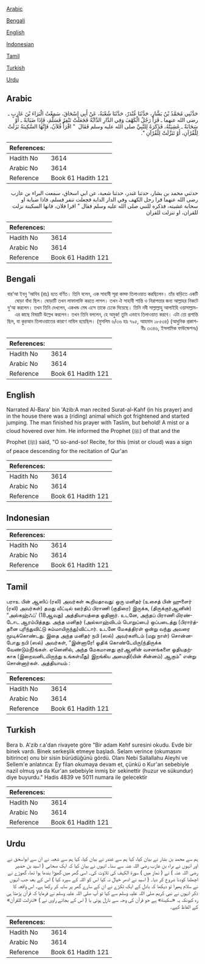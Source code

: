 [Arabic](#arabic)

[Bengali](#bengali)

[English](#english)

[Indonesian](#indonesian)

[Tamil](#tamil)

[Turkish](#turkish)

[Urdu](#urdu)

## Arabic


<div dir="rtl" lang="ar" style={{fontSize:'larger',backgroundColor:'#f8f9fa',padding:20}}>
حَدَّثَنِي مُحَمَّدُ بْنُ بَشَّارٍ، حَدَّثَنَا غُنْدَرٌ، حَدَّثَنَا شُعْبَةُ، عَنْ أَبِي إِسْحَاقَ، سَمِعْتُ الْبَرَاءَ بْنَ عَازِبٍ ـ رضى الله عنهما ـ قَرَأَ رَجُلٌ الْكَهْفَ وَفِي الدَّارِ الدَّابَّةُ فَجَعَلَتْ تَنْفِرُ فَسَلَّمَ، فَإِذَا ضَبَابَةٌ ـ أَوْ سَحَابَةٌ ـ غَشِيَتْهُ، فَذَكَرَهُ لِلنَّبِيِّ صلى الله عليه وسلم فَقَالَ ‏ "‏ اقْرَأْ فُلاَنُ، فَإِنَّهَا السَّكِينَةُ نَزَلَتْ لِلْقُرْآنِ، أَوْ تَنَزَّلَتْ لِلْقُرْآنِ ‏"‏‏.‏
</div>
<div style={{backgroundColor:'#f8f9fa',padding:20, marginBottom: 10}}><table> <thead> <tr> <th>References:</th> <th></th> </tr> </thead> <tbody><tr><td>Hadith No</td><td>3614</td></tr><tr><td>Arabic No</td><td>3614</td></tr><tr><td>Reference</td><td>Book 61 Hadith 121</td></tr></tbody></table></div>


<div dir="rtl" lang="ar" style={{fontSize:'larger',backgroundColor:'#f8f9fa',padding:20}}>
حدثني محمد بن بشار، حدثنا غندر، حدثنا شعبة، عن ابي اسحاق، سمعت البراء بن عازب رضى الله عنهما قرا رجل الكهف وفي الدار الدابة فجعلت تنفر فسلم، فاذا ضبابة او سحابة غشيته، فذكره للنبي صلى الله عليه وسلم فقال " اقرا فلان، فانها السكينة نزلت للقران، او تنزلت للقران
</div>
<div style={{backgroundColor:'#f8f9fa',padding:20, marginBottom: 10}}><table> <thead> <tr> <th>References:</th> <th></th> </tr> </thead> <tbody><tr><td>Hadith No</td><td>3614</td></tr><tr><td>Arabic No</td><td>3614</td></tr><tr><td>Reference</td><td>Book 61 Hadith 121</td></tr></tbody></table></div>

## Bengali


<div dir="rtl" lang="bn" style={{fontSize:'larger',backgroundColor:'#f8f9fa',padding:20}}>
বার‘আ ইবনু ‘আযিব (রাঃ) হতে বর্ণিত। তিনি বলেন, এক সাহাবী সূরা কাহ্ফ তিলাওয়াত করছিলেন। তাঁর বাড়িতে একটি ঘোড়া বাঁধা ছিল। ঘোড়াটি তখন লাফালাফি করতে লাগল। তখন ঐ সাহাবী শান্তি ও নিরাপত্তার জন্য আল্লাহর নিকটে দু’আ করলেন। তখন তিনি দেখলেন, একখন্ড মেঘ এসে তাকে ঢেকে দিয়েছে। তিনি নবী সাল্লাল্লাহু আলাইহি ওয়াসাল্লাম-এর কাছে বিষয়টি উল্লেখ করলেন। তখন তিনি বললেন, হে অমুক! তুমি এভাবে তিলাওয়াত করবে। এটা তো প্রশান্তি ছিল, যা কুরআন তিলাওয়াতের কারণে নাযিল হয়েছিল। (মুসলিম ৬/৩৬ হাঃ ৭৯৫, আহমাদ ১৮৫৩৪) (আধুনিক প্রকাশনীঃ ৩৩৪৬, ইসলামিক ফাউন্ডেশনঃ)
</div>
<div style={{backgroundColor:'#f8f9fa',padding:20, marginBottom: 10}}><table> <thead> <tr> <th>References:</th> <th></th> </tr> </thead> <tbody><tr><td>Hadith No</td><td>3614</td></tr><tr><td>Arabic No</td><td>3614</td></tr><tr><td>Reference</td><td>Book 61 Hadith 121</td></tr></tbody></table></div>

## English


<div dir="ltr" lang="en" style={{fontSize:'larger',backgroundColor:'#f8f9fa',padding:20}}>
Narrated Al-Bara' bin 'Azib:A man recited Surat-al-Kahf (in his prayer) and in the house there was a (riding) animal which got frightened and started jumping. The man finished his prayer with Taslim, but behold! A mist or a cloud hovered over him. He informed the Prophet (ﷺ) of that and the Prophet (ﷺ) said, "O so-and-so! Recite, for this (mist or cloud) was a sign of peace descending for the recitation of Qur'an
</div>
<div style={{backgroundColor:'#f8f9fa',padding:20, marginBottom: 10}}><table> <thead> <tr> <th>References:</th> <th></th> </tr> </thead> <tbody><tr><td>Hadith No</td><td>3614</td></tr><tr><td>Arabic No</td><td>3614</td></tr><tr><td>Reference</td><td>Book 61 Hadith 121</td></tr></tbody></table></div>

## Indonesian


<div dir="ltr" lang="id" style={{fontSize:'larger',backgroundColor:'#f8f9fa',padding:20}}>

</div>
<div style={{backgroundColor:'#f8f9fa',padding:20, marginBottom: 10}}><table> <thead> <tr> <th>References:</th> <th></th> </tr> </thead> <tbody><tr><td>Hadith No</td><td>3614</td></tr><tr><td>Arabic No</td><td>3614</td></tr><tr><td>Reference</td><td>Book 61 Hadith 121</td></tr></tbody></table></div>

## Tamil


<div dir="ltr" lang="ta" style={{fontSize:'larger',backgroundColor:'#f8f9fa',padding:20}}>
பராஉ பின் ஆஸிப் (ரலி) அவர்கள் கூறியதாவது: ஒரு மனிதர் (உசைத் பின் ஹுளைர் (ரலி) அவர்கள்) தமது வீட்டில் ஊர்திப் பிராணி (குதிரை) இருக்க, (திருக்குர்ஆனின்) “அல்கஹ்ஃப்' (18ஆவது) அத்தியாயத்தை ஓதினார். உடனே, அந்தப் பிராணி மிரண்டோட ஆரம்பித்தது. அந்த மனிதர் (அல்லாஹ்விடம் பொறுப்பை) ஒப்படைத்து (பிரார்த்தனை புரிந்துவிட்டு சும்மாயிருந்து)விட்டார். உடனே மேகத்திரள் ஒன்று வந்து அவரை மூடிக்கொண்டது. இதை அந்த மனிதர் நபி (ஸல்) அவர்களிடம் (மறு நாள்) சொன்னபோது நபி (ஸல்) அவர்கள், “இன்னாரே! ஓதிக் கொண்டேயிரு(ந்திருக்க வேண்டும்நீ)ங்கள். ஏனெனில், அந்த மேகமானது குர்ஆனின் வசனங்களை ஓதியதற்காக (இறைவனிடமிருந்து உங்கள்மீது) இறங்கிய அமைதி(யின் சின்னம்) ஆகும்” என்று சொன்னார்கள். அத்தியாயம் :
</div>
<div style={{backgroundColor:'#f8f9fa',padding:20, marginBottom: 10}}><table> <thead> <tr> <th>References:</th> <th></th> </tr> </thead> <tbody><tr><td>Hadith No</td><td>3614</td></tr><tr><td>Arabic No</td><td>3614</td></tr><tr><td>Reference</td><td>Book 61 Hadith 121</td></tr></tbody></table></div>

## Turkish


<div dir="ltr" lang="tr" style={{fontSize:'larger',backgroundColor:'#f8f9fa',padding:20}}>
Bera b. A'zib r.a'dan rivayete göre "Bir adam Kehf suresini okudu. Evde bir binek vardı. Binek serkeşlik etmeye başladı. Selam verince (okumasını bitirince) onu bir sisin bürüdüğünü gördü. Olanı Nebi Sallallahu Aleyhi ve Sellem'e anlatınca: Ey filan okumaya devam et, çünkü o Kur'an sebebiyle nazil olmuş ya da Kur'an sebebiyle inmiş bir sekinettir (huzur ve sükundur) diye buyurdu." Hadis 4839 ve 5011 numara ile gelecektir
</div>
<div style={{backgroundColor:'#f8f9fa',padding:20, marginBottom: 10}}><table> <thead> <tr> <th>References:</th> <th></th> </tr> </thead> <tbody><tr><td>Hadith No</td><td>3614</td></tr><tr><td>Arabic No</td><td>3614</td></tr><tr><td>Reference</td><td>Book 61 Hadith 121</td></tr></tbody></table></div>

## Urdu


<div dir="rtl" lang="ur" style={{fontSize:'larger',backgroundColor:'#f8f9fa',padding:20}}>
ہم سے محمد بن بشار نے بیان کیا، کہا ہم سے غندر نے بیان کیا، کہا ہم سے شعبہ نے ان سے ابواسحٰق نے اور انہوں نے براء بن عازب رضی اللہ عنہ سے سنا۔ انہوں نے بیان کیا کہ ایک صحابی ( اسید بن حضیر رضی اللہ عنہ ) نے ( نماز میں ) سورۃ الکہف کی تلاوت کی۔ اسی گھر میں گھوڑا بندھا ہوا تھا، گھوڑے نے اچھلنا کودنا شروع کر دیا۔ ( اسید نے ادھر خیال نہ کیا اس کو اللہ کے سپرد کیا ) اس کے بعد جب انہوں نے سلام پھیرا تو دیکھا کہ بادل کے ایک ٹکڑے نے ان کے سارے گھر پر سایہ کر رکھا ہے۔ اس واقعہ کا ذکر انہوں نے نبی کریم صلی اللہ علیہ وسلم سے کیا تو آپ صلی اللہ علیہ وسلم نے فرمایا کہ قرآن پڑھتا ہی رہ کیونکہ یہ «سكينة» ہے جو قرآن کی وجہ سے نازل ہوئی یا ( اس کے بجائے راوی نے ) «تنزلت للقرآن» کے الفاظ کہے۔
</div>
<div style={{backgroundColor:'#f8f9fa',padding:20, marginBottom: 10}}><table> <thead> <tr> <th>References:</th> <th></th> </tr> </thead> <tbody><tr><td>Hadith No</td><td>3614</td></tr><tr><td>Arabic No</td><td>3614</td></tr><tr><td>Reference</td><td>Book 61 Hadith 121</td></tr></tbody></table></div>